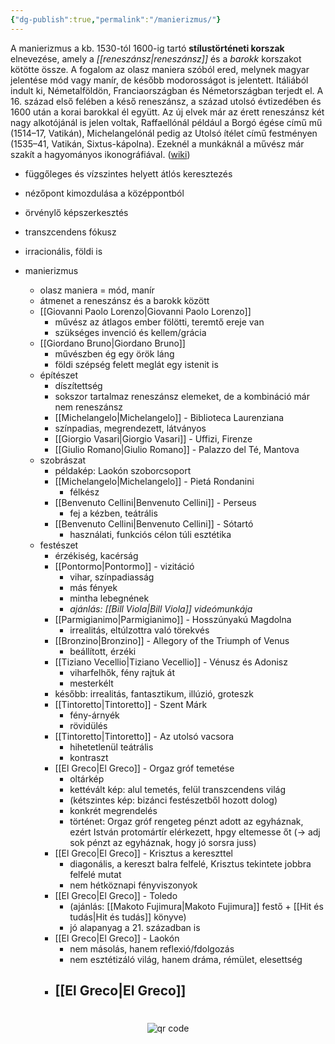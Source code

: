 ```yaml
---
{"dg-publish":true,"permalink":"/manierizmus/"}
---
```



A manierizmus a kb. 1530-tól 1600-ig tartó **stílustörténeti korszak** elnevezése, amely a *[[reneszánsz\|reneszánsz]]* és a *barokk* korszakot kötötte össze. A fogalom az olasz maniera szóból ered, melynek magyar jelentése mód vagy manír, de később modorosságot is jelentett. Itáliából indult ki, Németalföldön, Franciaországban és Németországban terjedt el. A 16. század első felében a késő reneszánsz, a század utolsó évtizedében és 1600 után a korai barokkal él együtt. Az új elvek már az érett reneszánsz két nagy alkotójánál is jelen voltak, Raffaellónál például a Borgó égése című mű (1514–17, Vatikán), Michelangelónál pedig az Utolsó ítélet című festményen (1535–41, Vatikán, Sixtus-kápolna). Ezeknél a munkáknál a művész már szakít a hagyományos ikonográfiával. ([wiki](https://www.wikiwand.com/hu/Manierizmus_(m%C5%B1v%C3%A9szet)))

- függőleges és vízszintes helyett átlós keresztezés
- nézőpont kimozdulása a középpontból
- örvénylő képszerkesztés
- transzcendens fókusz
- irracionális, földi is

- manierizmus
	- olasz maniera = mód, manír
	- átmenet a reneszánsz és a barokk között
	- [[Giovanni Paolo Lorenzo\|Giovanni Paolo Lorenzo]]
		- művész az átlagos ember fölötti, teremtő ereje van
		- szükséges invenció és kellem/grácia
	- [[Giordano Bruno\|Giordano Bruno]]
		- művészben ég egy örök láng
		- földi szépség felett meglát egy istenit is
	- építészet
		- díszítettség
		- sokszor tartalmaz reneszánsz elemeket, de a kombináció már nem reneszánsz
		- [[Michelangelo\|Michelangelo]] - Biblioteca Laurenziana
		- színpadias, megrendezett, látványos
		- [[Giorgio Vasari\|Giorgio Vasari]] - Uffizi, Firenze
		- [[Giulio Romano\|Giulio Romano]] - Palazzo del Té, Mantova
	- szobrászat
		- példakép: Laokón szoborcsoport
		- [[Michelangelo\|Michelangelo]] - Pietá Rondanini
			- félkész
		- [[Benvenuto Cellini\|Benvenuto Cellini]] - Perseus
			- fej a kézben, teátrális
		- [[Benvenuto Cellini\|Benvenuto Cellini]] - Sótartó
			- használati, funkciós célon túli esztétika
	- festészet
		- érzékiség, kacérság
		- [[Pontormo\|Pontormo]] - vizitáció
			- vihar, színpadiasság
			- más fények
			- mintha lebegnének
			- *ajánlás: [[Bill Viola\|Bill Viola]] videómunkája*
		- [[Parmigianimo\|Parmigianimo]] - Hosszúnyakú Magdolna
			- irrealitás, eltúlzottra való törekvés
		- [[Bronzino\|Bronzino]] - Allegory of the Triumph of Venus
			- beállított, érzéki
		- [[Tiziano Vecellio\|Tiziano Vecellio]] - Vénusz és Adonisz
			- viharfelhők, fény rajtuk át
			- mesterkélt
		- később: irrealitás, fantasztikum, illúzió, groteszk
		- [[Tintoretto\|Tintoretto]] - Szent Márk
			- fény-árnyék
			- rövidülés
		- [[Tintoretto\|Tintoretto]] - Az utolsó vacsora
			- hihetetlenül teátrális
			- kontraszt
		- [[El Greco\|El Greco]] - Orgaz gróf temetése
			- oltárkép
			- kettévált kép: alul temetés, felül transzcendens világ
			- (kétszintes kép: bizánci festészetből hozott dolog)
			- konkrét megrendelés
			- történet: Orgaz gróf rengeteg pénzt adott az egyháznak, ezért István protomártír elérkezett, hpgy eltemesse őt (-> adj sok pénzt az egyháznak, hogy jó sorsra juss)
		- [[El Greco\|El Greco]] - Krisztus a kereszttel
			- diagonális, a kereszt balra felfelé, Krisztus tekintete jobbra felfelé mutat
			- nem hétköznapi fényviszonyok
		- [[El Greco\|El Greco]] - Toledo
			- (ajánlás: [[Makoto Fujimura\|Makoto Fujimura]] festő + [[Hit és tudás\|Hit és tudás]] könyve)
			- jó alapanyag a 21. században is
		- [[El Greco\|El Greco]] - Laokón
			- nem másolás, hanem reflexió/fdolgozás
			- nem esztétizáló világ, hanem dráma, rémület, elesettség
		- [[El Greco\|El Greco]]
			-
#
<p style="text-align: center;"><img src="https://chart.googleapis.com/chart?cht=qr&chl=https://notes.andrasdenes.com/manierizmus&chs=180x180&choe=UTF-8&chld=L|2" alt="qr code"></p>

